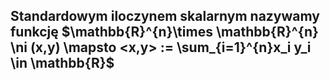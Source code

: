 ## **Standardowym iloczynem skalarnym** nazywamy funkcję $\mathbb{R}^{n}\times \mathbb{R}^{n} \ni (x,y) \mapsto <x,y> := \sum_{i=1}^{n}x_i y_i \in \mathbb{R}$ 
